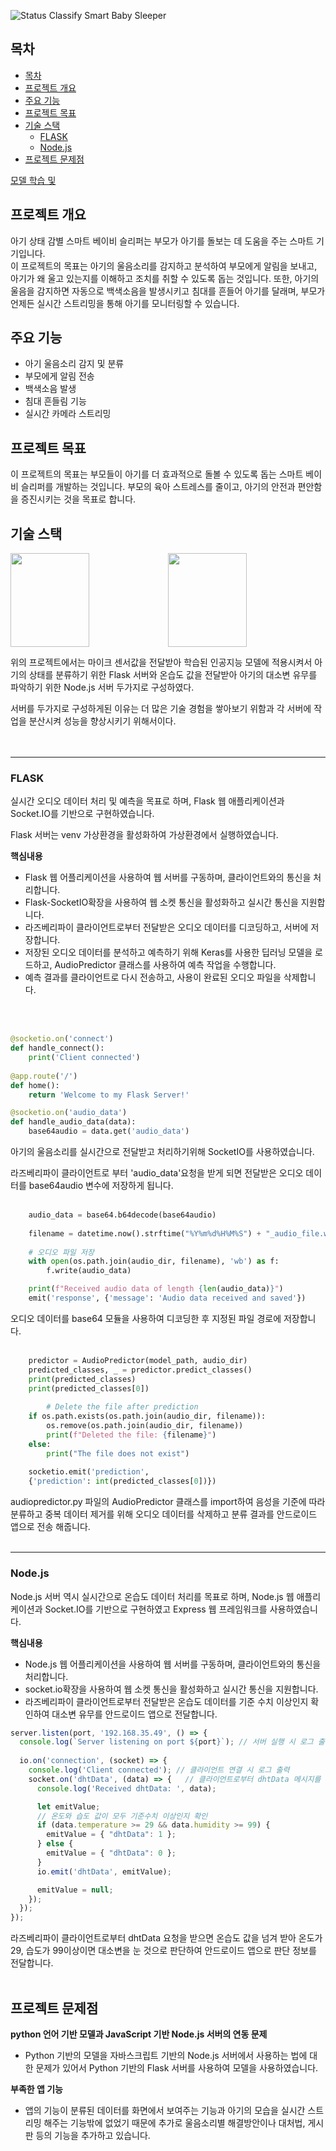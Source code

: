 ![Status Classify Smart Baby Sleeper](https://capsule-render.vercel.app/api?type=waving&color=auto&height=300&section=header&text=Status%20Classify%20Smart%20Baby%20Sleeper&fontSize=50)

<a href = "https://github.com/kdk0411/Audio_Classification_Model"></a>

## 목차
- [목차](#목차)
- [프로젝트 개요](#프로젝트-개요)
- [주요 기능](#주요-기능)
- [프로젝트 목표](#프로젝트-목표)
- [기술 스택](#기술-스택)
  - [FLASK](#flask)
  - [Node.js](#nodejs)
- [프로젝트 문제점](#프로젝트-문제점)

<a href = "https://github.com/kdk0411/Audio_Classification_Model">모델 학습 및</a>

## 프로젝트 개요
아기 상태 감별 스마트 베이비 슬리퍼는 부모가 아기를 돌보는 데 도움을 주는 스마트 기기입니다.  
이 프로젝트의 목표는 아기의 울음소리를 감지하고 분석하여 부모에게 알림을 보내고, 아기가 왜 울고 있는지를 이해하고 조치를 취할 수 있도록 돕는 것입니다. 또한, 아기의 울음을 감지하면 자동으로 백색소음을 발생시키고 침대를 흔들어 아기를 달래며, 부모가 언제든 실시간 스트리밍을 통해 아기를 모니터링할 수 있습니다.

## 주요 기능
- 아기 울음소리 감지 및 분류
- 부모에게 알림 전송
- 백색소음 발생
- 침대 흔들림 기능
- 실시간 카메라 스트리밍

## 프로젝트 목표
이 프로젝트의 목표는 부모들이 아기를 더 효과적으로 돌볼 수 있도록 돕는 스마트 베이비 슬리퍼를 개발하는 것입니다. 부모의 육아 스트레스를 줄이고, 아기의 안전과 편안함을 증진시키는 것을 목표로 합니다.

## 기술 스택
<img src="https://img.shields.io/badge/Flask-000000?style=for-the-badge&logo=flask&logoColor=white" width="50%" height="150"><img src="https://img.shields.io/badge/Node.js-43853D?style=for-the-badge&logo=node.js&logoColor=white" width="50%" height="150">

위의 프로젝트에서는 마이크 센서값을 전달받아 학습된 인공지능 모델에 적용시켜서 아기의 상태를 분류하기 위한 Flask 서버와 온습도 값을 전달받아 아기의 대소변 유무를 파악하기 위한 Node.js 서버 두가지로 구성하였다.  

서버를 두가지로 구성하게된 이유는 더 많은 기술 경험을 쌓아보기 위함과 각 서버에 작업을 분산시켜 성능을 향상시키기 위해서이다.
<br>
<br>
<br>

***
### FLASK
실시간 오디오 데이터 처리 및 예측을 목표로 하며, Flask 웹 애플리케이션과 Socket.IO를 기반으로 구현하였습니다.  

Flask 서버는 venv 가상환경을 활성화하여 가상환경에서 실행하였습니다.

**핵심내용**
- Flask 웹 어플리케이션을 사용하여 웹 서버를 구동하며, 클라이언트와의 통신을 처리합니다.
- Flask-SocketIO확장을 사용하여 웹 소켓 통신을 활성화하고 실시간 통신을 지원합니다.
- 라즈베리파이 클라이언트로부터 전달받은 오디오 데이터를 디코딩하고, 서버에 저장합니다.
- 저장된 오디오 데이터를 분석하고 예측하기 위해 Keras를 사용한 딥러닝 모델을 로드하고, AudioPredictor 클래스를 사용하여 예측 작업을 수행합니다.
- 예측 결과를 클라이언트로 다시 전송하고, 사용이 완료된 오디오 파일을 삭제합니다.
<br>
<br/>

```python
@socketio.on('connect')
def handle_connect():
    print('Client connected')
    
@app.route('/')
def home():
    return 'Welcome to my Flask Server!'   

@socketio.on('audio_data')
def handle_audio_data(data):
    base64audio = data.get('audio_data')
```

아기의 울음소리를 실시간으로 전달받고 처리하기위해 SocketIO를 사용하였습니다.  

라즈베리파이 클라이언트로 부터 'audio_data'요청을 받게 되면 전달받은 오디오 데이터를 base64audio 변수에 저장하게 됩니다.  
<br>


```python
    audio_data = base64.b64decode(base64audio)  
    
    filename = datetime.now().strftime("%Y%m%d%H%M%S") + "_audio_file.wav"  
    
    # 오디오 파일 저장
    with open(os.path.join(audio_dir, filename), 'wb') as f:
        f.write(audio_data)

    print(f"Received audio data of length {len(audio_data)}")
    emit('response', {'message': 'Audio data received and saved'})
```

오디오 데이터를 base64 모듈을 사용하여 디코딩한 후 지정된 파일 경로에 저장합니다.  
<br>

```python
    predictor = AudioPredictor(model_path, audio_dir)
    predicted_classes, _ = predictor.predict_classes()
    print(predicted_classes)
    print(predicted_classes[0])
    
        # Delete the file after prediction
    if os.path.exists(os.path.join(audio_dir, filename)):
        os.remove(os.path.join(audio_dir, filename))
        print(f"Deleted the file: {filename}")
    else:
        print("The file does not exist")
        
    socketio.emit('prediction', 
    {'prediction': int(predicted_classes[0])})
```

audiopredictor.py 파일의 AudioPredictor 클래스를 import하여 음성을 기준에 따라 분류하고 중복 데이터 제거를 위해 오디오 데이터를 삭제하고 분류 결과를 안드로이드 앱으로 전송 해줍니다.  
<br>

***
### Node.js
Node.js 서버 역시 실시간으로 온습도 데이터 처리를 목표로 하며, Node.js 웹 애플리케이션과 Socket.IO를 기반으로 구현하였고 Express 웹 프레임워크를 사용하였습니다.  

**핵심내용**
- Node.js 웹 어플리케이션을 사용하여 웹 서버를 구동하며, 클라이언트와의 통신을 처리합니다.
- socket.io확장을 사용하여 웹 소켓 통신을 활성화하고 실시간 통신을 지원합니다.
- 라즈베리파이 클라이언트로부터 전달받은 온습도 데이터를 기준 수치 이상인지 확인하여 대소변 유무를 안드로이드 앱으로 전달합니다.
  
```javascript
server.listen(port, '192.168.35.49', () => {
  console.log(`Server listening on port ${port}`); // 서버 실행 시 로그 출력
  
  io.on('connection', (socket) => {
    console.log('Client connected'); // 클라이언트 연결 시 로그 출력
    socket.on('dhtData', (data) => {   // 클라이언트로부터 dhtData 메시지를 받으면
      console.log('Received dhtData: ', data);

      let emitValue;
      // 온도와 습도 값이 모두 기준수치 이상인지 확인
      if (data.temperature >= 29 && data.humidity >= 99) {
        emitValue = { "dhtData": 1 };
      } else {
        emitValue = { "dhtData": 0 };
      }
      io.emit('dhtData', emitValue);

      emitValue = null;
    });
  });
});
```

라즈베리파이 클라이언트로부터 dhtData 요청을 받으면 온습도 값을 넘겨 받아 온도가 29, 습도가 99이상이면 대소변을 눈 것으로 판단하여 안드로이드 앱으로 판단 정보를 전달합니다.  
<br>

## 프로젝트 문제점
**python 언어 기반 모델과 JavaScript 기반 Node.js 서버의 연동 문제**

- Python 기반의 모델을 자바스크립트 기반의 Node.js 서버에서 사용하는 법에 대한 문제가 있어서 Python 기반의 Flask 서버를 사용하여 모델을 사용하였습니다.  

**부족한 앱 기능**

- 앱의 기능이 분류된 데이터를 화면에서 보여주는 기능과 아기의 모습을 실시간 스트리밍 해주는 기능밖에 없었기 때문에 추가로 울음소리별 해결방안이나 대처법, 게시판 등의 기능을 추가하고 있습니다.
